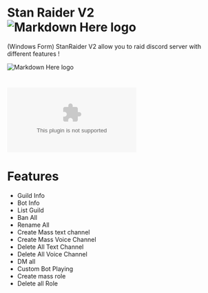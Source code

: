 # Stan Raider V2 ![Markdown Here logo](https://cdn.discordapp.com/attachments/698652175882125405/726843684083204156/T-3Fo_stan-ConvertImage.png) 
(Windows Form) StanRaider V2 allow you to raid discord server with different features ! 

![Markdown Here logo](https://media.giphy.com/media/TKdK02I96LwawPEQSw/giphy.gif) 


# ![Direct Download](https://github.com/Stanley-GF/Discord-Raid-Tool/releases/download/2.0.0/StanRaider.V2.exe)<br>

# Features 

* Guild Info
* Bot Info
* List Guild
* Ban All 
* Rename All
* Create Mass text channel
* Create Mass Voice Channel
* Delete All Text Channel
* Delete All Voice Channel
* DM all
* Custom Bot Playing
* Create mass role
* Delete all Role
